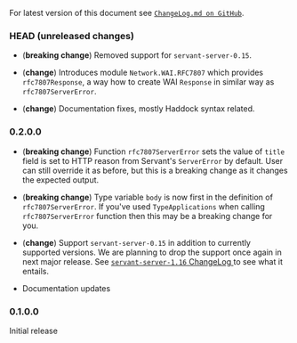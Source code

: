 For latest version of this document see [`ChangeLog.md on GitHub`](https://github.com/trskop/http-rfc7807/blob/main/ChangeLog.md).

### HEAD (unreleased changes)

* (**breaking change**) Removed support for `servant-server-0.15`.

* (**change**) Introduces module `Network.WAI.RFC7807` which provides
  `rfc7807Response`, a way how to create WAI `Response` in similar way as
  `rfc7807ServerError`.

* (**change**) Documentation fixes, mostly Haddock syntax related.


### 0.2.0.0

* (**breaking change**) Function `rfc7807ServerError` sets the value of `title`
  field is set to HTTP reason from Servant's `ServerError` by default. User can
  still override it as before, but this is a breaking change as it changes the
  expected output.

* (**breaking change**) Type variable `body` is now first in the definition of
  `rfc7807ServerError`. If you've used `TypeApplications` when calling
  `rfc7807ServerError` function then this may be a breaking change for you.

* (**change**) Support `servant-server-0.15` in addition to currently supported
  versions. We are planning to drop the support once again in next major
  release. See [`servant-server-1.16` ChangeLog
  ](https://hackage.haskell.org/package/servant-server-0.16/changelog) to see
  what it entails.

* Documentation updates


### 0.1.0.0

Initial release

